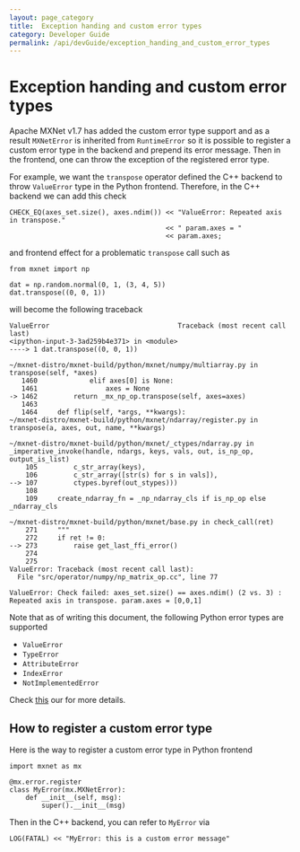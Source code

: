 ```yaml
---
layout: page_category
title:  Exception handing and custom error types
category: Developer Guide
permalink: /api/devGuide/exception_handing_and_custom_error_types
---
```

# Exception handing and custom error types


Apache MXNet v1.7 has added the custom error type support and as a result `MXNetError` is inherited from `RuntimeError` so it is possible to register a custom error type in the backend and prepend its error message. Then in the frontend, one can throw the exception of the registered error type. 

For example, we want the `transpose` operator defined the C++ backend to throw `ValueError` type in the Python frontend. Therefore, in the C++ backend we can add this check

```
CHECK_EQ(axes_set.size(), axes.ndim()) << "ValueError: Repeated axis in transpose."
                                       << " param.axes = "
                                       << param.axes;
```

and frontend effect for a problematic `transpose`  call such as

```
from mxnet import np

dat = np.random.normal(0, 1, (3, 4, 5))
dat.transpose((0, 0, 1))
```

will become the following traceback


```
ValueError                                Traceback (most recent call last)
<ipython-input-3-3ad259b4e371> in <module>
----> 1 dat.transpose((0, 0, 1))

~/mxnet-distro/mxnet-build/python/mxnet/numpy/multiarray.py in transpose(self, *axes)
   1460             elif axes[0] is None:
   1461                 axes = None
-> 1462         return _mx_np_op.transpose(self, axes=axes)
   1463
   1464     def flip(self, *args, **kwargs):
~/mxnet-distro/mxnet-build/python/mxnet/ndarray/register.py in transpose(a, axes, out, name, **kwargs)

~/mxnet-distro/mxnet-build/python/mxnet/_ctypes/ndarray.py in _imperative_invoke(handle, ndargs, keys, vals, out, is_np_op, output_is_list)
    105         c_str_array(keys),
    106         c_str_array([str(s) for s in vals]),
--> 107         ctypes.byref(out_stypes)))
    108
    109     create_ndarray_fn = _np_ndarray_cls if is_np_op else _ndarray_cls
    
~/mxnet-distro/mxnet-build/python/mxnet/base.py in check_call(ret)
    271     """
    272     if ret != 0:
--> 273         raise get_last_ffi_error()
    274
    275
ValueError: Traceback (most recent call last):
  File "src/operator/numpy/np_matrix_op.cc", line 77
  
ValueError: Check failed: axes_set.size() == axes.ndim() (2 vs. 3) : Repeated axis in transpose. param.axes = [0,0,1]
```


Note that as of writing this document, the following Python error types are supported


* `ValueError`
* `TypeError`
* `AttributeError`
* `IndexError`
* `NotImplementedError`

Check [this](https://github.com/apache/incubator-mxnet/blob/master/python/mxnet/error.py) our for more details.

## How to register a custom error type

Here is the way to register a custom error type in Python frontend 


```
import mxnet as mx

@mx.error.register
class MyError(mx.MXNetError):
    def __init__(self, msg):
        super().__init__(msg)
```

Then in the C++ backend, you can refer to `MyError` via

`LOG(FATAL) << "MyError: this is a custom error message"
`
